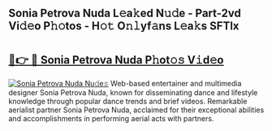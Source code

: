 ## Sonia Petrova Nuda L𝚎a𝚔ed N𝚞𝚍e - Part-2vd Vi𝚍𝚎o P𝚑𝚘tos - H𝚘𝚝 O𝚗𝚕yf𝚊ns L𝚎a𝚔s SFTlx

# <h2><a href="http://kfcxhgx.oniu.top/?m=Sonia+Petrova+Nuda">🔗👉 🔴 Sonia Petrova Nuda P𝚑ot𝚘𝚜 V𝚒d𝚎o</a></h2>

[![Sonia Petrova Nuda Nu𝚍e𝚜](https://i.imgur.com/0qMVB7G.gif)](http://kfcxhgx.oniu.top/?m=Sonia+Petrova+Nuda)
Web-based entertainer and multimedia designer Sonia Petrova Nuda, known for disseminating dance and lifestyle knowledge through popular dance trends and brief videos. Remarkable aerialist partner Sonia Petrova Nuda, acclaimed for their exceptional abilities and accomplishments in performing aerial acts with partners.  
